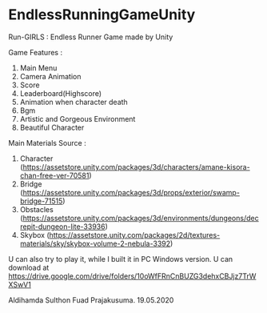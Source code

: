 # EndlessRunningGameUnity
Run-GIRLS : Endless Runner Game made by Unity

Game Features :
1. Main Menu
2. Camera Animation
3. Score
4. Leaderboard(Highscore)
5. Animation when character death
6. Bgm
7. Artistic and Gorgeous Environment 
8. Beautiful Character

Main Materials Source :
1. Character (https://assetstore.unity.com/packages/3d/characters/amane-kisora-chan-free-ver-70581)
2. Bridge (https://assetstore.unity.com/packages/3d/props/exterior/swamp-bridge-71515)
3. Obstacles (https://assetstore.unity.com/packages/3d/environments/dungeons/decrepit-dungeon-lite-33936)
4. Skybox (https://assetstore.unity.com/packages/2d/textures-materials/sky/skybox-volume-2-nebula-3392)

U can also try to play it, while I built it in PC Windows version. U can download at https://drive.google.com/drive/folders/10oWfFRnCnBUZG3dehxCBJjz7TrWXSwV1

Aldihamda Sulthon Fuad Prajakusuma. 
19.05.2020
